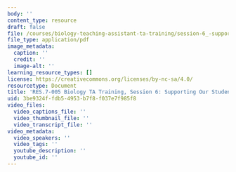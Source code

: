 ```yaml
---
body: ''
content_type: resource
draft: false
file: /courses/biology-teaching-assistant-ta-training/session-6_-supporting-our-students-scenarios.pdf
file_type: application/pdf
image_metadata:
  caption: ''
  credit: ''
  image-alt: ''
learning_resource_types: []
license: https://creativecommons.org/licenses/by-nc-sa/4.0/
resourcetype: Document
title: 'RES.7-005 Biology TA Training, Session 6: Supporting Our Students Scenarios'
uid: 3be9324f-fdb5-4953-b7f8-f037e7f985f8
video_files:
  video_captions_file: ''
  video_thumbnail_file: ''
  video_transcript_file: ''
video_metadata:
  video_speakers: ''
  video_tags: ''
  youtube_description: ''
  youtube_id: ''
---
```

